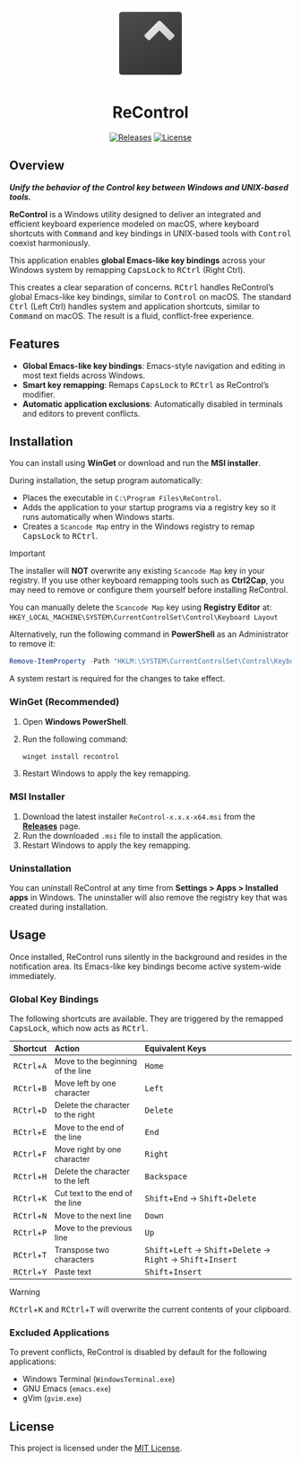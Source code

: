 <div align="center">
  <img alt="icon" src="ReControl/ReControl.png">
  <h1>ReControl</h1>
  <a href="https://github.com/takuyatsuchida/ReControl/releases"><img alt="Releases" src="https://img.shields.io/github/v/release/takuyatsuchida/ReControl?style=for-the-badge"></a>
  <a href="LICENSE"><img alt="License" src="https://img.shields.io/github/license/takuyatsuchida/ReControl?style=for-the-badge"></a>
</div>

## Overview

***Unify the behavior of the Control key between Windows and UNIX-based tools.***

**ReControl** is a Windows utility designed to deliver an integrated and efficient keyboard experience modeled on macOS, where keyboard shortcuts with <kbd>Command</kbd> and key bindings in UNIX-based tools with <kbd>Control</kbd> coexist harmoniously.

This application enables **global Emacs-like key bindings** across your Windows system by remapping <kbd>CapsLock</kbd> to <kbd>RCtrl</kbd> (Right Ctrl).

This creates a clear separation of concerns. <kbd>RCtrl</kbd> handles ReControl’s global Emacs-like key bindings, similar to <kbd>Control</kbd> on macOS. The standard <kbd>Ctrl</kbd> (Left Ctrl) handles system and application shortcuts, similar to <kbd>Command</kbd> on macOS. The result is a fluid, conflict-free experience.

## Features

- **Global Emacs-like key bindings**: Emacs-style navigation and editing in most text fields across Windows.
- **Smart key remapping**: Remaps <kbd>CapsLock</kbd> to <kbd>RCtrl</kbd> as ReControl’s modifier.
- **Automatic application exclusions**: Automatically disabled in terminals and editors to prevent conflicts.

## Installation

You can install using **WinGet** or download and run the **MSI installer**.

During installation, the setup program automatically:

- Places the executable in `C:\Program Files\ReControl`.
- Adds the application to your startup programs via a registry key so it runs automatically when Windows starts.
- Creates a `Scancode Map` entry in the Windows registry to remap <kbd>CapsLock</kbd> to <kbd>RCtrl</kbd>.

> [!IMPORTANT]
>
> The installer will **NOT** overwrite any existing `Scancode Map` key in your registry. If you use other keyboard remapping tools such as **Ctrl2Cap**, you may need to remove or configure them yourself before installing ReControl.
>
> You can manually delete the `Scancode Map` key using **Registry Editor** at: `HKEY_LOCAL_MACHINE\SYSTEM\CurrentControlSet\Control\Keyboard Layout`
>
> Alternatively, run the following command in **PowerShell** as an Administrator to remove it:
>
> ```powershell
> Remove-ItemProperty -Path "HKLM:\SYSTEM\CurrentControlSet\Control\Keyboard Layout" -Name "Scancode Map"
> ```
>
> A system restart is required for the changes to take effect.
>

### WinGet (Recommended)

1. Open **Windows PowerShell**.
2. Run the following command:

   ```powershell
   winget install recontrol
   ```

3. Restart Windows to apply the key remapping.

### MSI Installer

1. Download the latest installer `ReControl-x.x.x-x64.msi` from the [**Releases**](https://github.com/takuyatsuchida/ReControl/releases) page.
2. Run the downloaded `.msi` file to install the application.
3. Restart Windows to apply the key remapping.

### Uninstallation

You can uninstall ReControl at any time from **Settings > Apps > Installed apps** in Windows. The uninstaller will also remove the registry key that was created during installation.

## Usage

Once installed, ReControl runs silently in the background and resides in the notification area. Its Emacs-like key bindings become active system-wide immediately.

### Global Key Bindings

The following shortcuts are available. They are triggered by the remapped <kbd>CapsLock</kbd>, which now acts as <kbd>RCtrl</kbd>.

| Shortcut                      | Action                            | Equivalent Keys                                                                                                                  |
| :---------------------------- | :-------------------------------- | :------------------------------------------------------------------------------------------------------------------------------- |
| <kbd>RCtrl</kbd>+<kbd>A</kbd> | Move to the beginning of the line | <kbd>Home</kbd>                                                                                                                  |
| <kbd>RCtrl</kbd>+<kbd>B</kbd> | Move left by one character        | <kbd>Left</kbd>                                                                                                                  |
| <kbd>RCtrl</kbd>+<kbd>D</kbd> | Delete the character to the right | <kbd>Delete</kbd>                                                                                                                |
| <kbd>RCtrl</kbd>+<kbd>E</kbd> | Move to the end of the line       | <kbd>End</kbd>                                                                                                                   |
| <kbd>RCtrl</kbd>+<kbd>F</kbd> | Move right by one character       | <kbd>Right</kbd>                                                                                                                 |
| <kbd>RCtrl</kbd>+<kbd>H</kbd> | Delete the character to the left  | <kbd>Backspace</kbd>                                                                                                             |
| <kbd>RCtrl</kbd>+<kbd>K</kbd> | Cut text to the end of the line   | <kbd>Shift</kbd>+<kbd>End</kbd> -> <kbd>Shift</kbd>+<kbd>Delete</kbd>                                                            |
| <kbd>RCtrl</kbd>+<kbd>N</kbd> | Move to the next line             | <kbd>Down</kbd>                                                                                                                  |
| <kbd>RCtrl</kbd>+<kbd>P</kbd> | Move to the previous line         | <kbd>Up</kbd>                                                                                                                    |
| <kbd>RCtrl</kbd>+<kbd>T</kbd> | Transpose two characters          | <kbd>Shift</kbd>+<kbd>Left</kbd> -> <kbd>Shift</kbd>+<kbd>Delete</kbd> -> <kbd>Right</kbd> -> <kbd>Shift</kbd>+<kbd>Insert</kbd> |
| <kbd>RCtrl</kbd>+<kbd>Y</kbd> | Paste text                        | <kbd>Shift</kbd>+<kbd>Insert</kbd>                                                                                               |

> [!WARNING]
>
> <kbd>RCtrl</kbd>+<kbd>K</kbd> and <kbd>RCtrl</kbd>+<kbd>T</kbd> will overwrite the current contents of your clipboard.
>

### Excluded Applications

To prevent conflicts, ReControl is disabled by default for the following applications:

- Windows Terminal (`WindowsTerminal.exe`)
- GNU Emacs (`emacs.exe`)
- gVim (`gvim.exe`)

## License

This project is licensed under the [MIT License](LICENSE).
